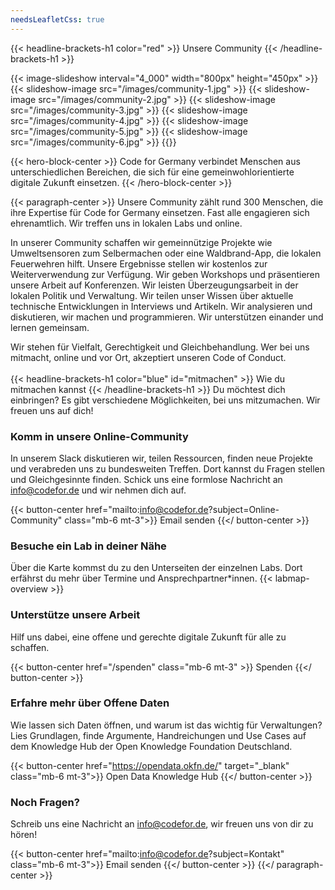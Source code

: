```yaml
---
needsLeafletCss: true
---
```

{{< headline-brackets-h1 color="red"  >}}
Unsere Community
{{< /headline-brackets-h1  >}}




<div style="display: flex; justify-content: center; max-width: 100%">
{{< image-slideshow interval="4_000" width="800px" height="450px" >}}
{{< slideshow-image src="/images/community-1.jpg" >}}
{{< slideshow-image src="/images/community-2.jpg" >}}
{{< slideshow-image src="/images/community-3.jpg" >}}
{{< slideshow-image src="/images/community-4.jpg" >}}
{{< slideshow-image src="/images/community-5.jpg" >}}
{{< slideshow-image src="/images/community-6.jpg" >}}
{{</image-slideshow >}}
</div>

{{< hero-block-center >}}
Code for Germany verbindet Menschen aus unterschiedlichen Bereichen, die sich für eine gemeinwohlorientierte digitale Zukunft einsetzen.
{{< /hero-block-center >}}

{{< paragraph-center  >}}
Unsere Community zählt rund 300 Menschen, die ihre Expertise für
Code for Germany einsetzen. Fast alle engagieren sich ehrenamtlich. Wir
treffen uns in lokalen Labs und online.

In unserer Community schaffen wir gemeinnützige Projekte wie
Umweltsensoren zum Selbermachen oder eine Waldbrand-App, die lokalen
Feuerwehren hilft. Unsere Ergebnisse stellen wir kostenlos zur
Weiterverwendung zur Verfügung. Wir geben Workshops und präsentieren
unsere Arbeit auf Konferenzen. Wir leisten Überzeugungsarbeit in
der lokalen Politik und Verwaltung. Wir teilen unser Wissen über
aktuelle technische Entwicklungen in Interviews und Artikeln. Wir
analysieren und diskutieren, wir machen und programmieren. Wir
unterstützen einander und lernen gemeinsam.

Wir stehen für Vielfalt, Gerechtigkeit und Gleichbehandlung. Wer
bei uns mitmacht, online und vor Ort, akzeptiert unseren Code of
Conduct.
<br>
<br>
{{< headline-brackets-h1 color="blue" id="mitmachen" >}}
Wie du mitmachen kannst
{{< /headline-brackets-h1 >}}
Du möchtest dich einbringen? Es gibt verschiedene Möglichkeiten, bei uns mitzumachen. Wir freuen uns auf dich! 

### Komm in unsere Online-Community

In unserem Slack diskutieren wir, teilen Ressourcen, finden neue
Projekte und verabreden uns zu bundesweiten Treffen. Dort kannst
du Fragen stellen und Gleichgesinnte finden. Schick uns eine formlose
Nachricht an <a href="mailto:info@codefor.de">info@codefor.de</a>
und wir nehmen dich auf.

{{< button-center href="mailto:info@codefor.de?subject=Online-Community" class="mb-6 mt-3">}}
Email senden
{{</ button-center >}}


### Besuche ein Lab in deiner Nähe

Über die Karte kommst du zu den Unterseiten der einzelnen Labs. Dort erfährst du mehr über Termine und Ansprechpartner\*innen.
{{< labmap-overview >}}

### Unterstütze unsere Arbeit

Hilf uns dabei, eine offene und gerechte digitale Zukunft für alle zu schaffen.

{{< button-center href="/spenden" class="mb-6 mt-3" >}}
Spenden
{{</ button-center >}}

### Erfahre mehr über Offene Daten
Wie lassen sich Daten öffnen, und warum ist das wichtig für Verwaltungen? Lies Grundlagen, finde Argumente, Handreichungen und Use Cases auf dem Knowledge Hub der Open Knowledge Foundation Deutschland.

{{< button-center href="https://opendata.okfn.de/" target="_blank" class="mb-6 mt-3">}}
Open Data Knowledge Hub
{{</ button-center >}}

### Noch Fragen?

Schreib uns eine Nachricht an info@codefor.de, wir freuen uns von dir zu hören!

{{< button-center href="mailto:info@codefor.de?subject=Kontakt" class="mb-6 mt-3">}}
Email senden
{{</ button-center >}}
{{</ paragraph-center  >}}

